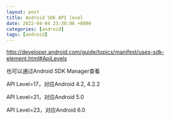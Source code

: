 ```yaml
---
layout: post
title: Android SDK API level
date: 2022-04-04 23:30:00 +0800
categories: [android]
tags: [android]
---
```


http://developer.android.com/guide/topics/manifest/uses-sdk-element.html#ApiLevels

也可以通过Android SDK Manager查看

API Level=17，对应Android 4.2, 4.2.2

API Level=21，对应Android 5.0

API Level=23，对应Android 6.0